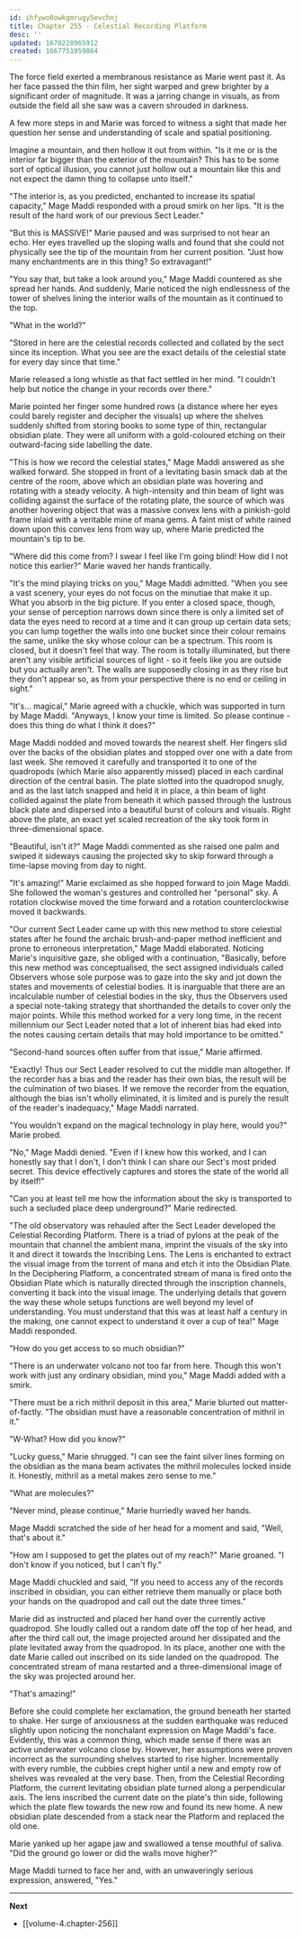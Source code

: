 ```yaml
---
id: ihfywo0owkgmrugy5evchnj
title: Chapter 255 - Celestial Recording Platform
desc: ''
updated: 1670228965912
created: 1667751959864
---
```


The force field exerted a membranous resistance as Marie went past it. As her face passed the thin film, her sight warped and grew brighter by a significant order of magnitude. It was a jarring change in visuals, as from outside the field all she saw was a cavern shrouded in darkness.

A few more steps in and Marie was forced to witness a sight that made her question her sense and understanding of scale and spatial positioning.

Imagine a mountain, and then hollow it out from within. "Is it me or is the interior far bigger than the exterior of the mountain? This has to be some sort of optical illusion, you cannot just hollow out a mountain like this and not expect the damn thing to collapse unto itself."

"The interior is, as you predicted, enchanted to increase its spatial capacity," Mage Maddi responded with a proud smirk on her lips. "It is the result of the hard work of our previous Sect Leader."

"But this is MASSIVE!" Marie paused and was surprised to not hear an echo. Her eyes travelled up the sloping walls and found that she could not physically see the tip of the mountain from her current position. "Just how many enchantments are in this thing? So extravagant!"

"You say that, but take a look around you," Mage Maddi countered as she spread her hands. And suddenly, Marie noticed the nigh endlessness of the tower of shelves lining the interior walls of the mountain as it continued to the top.

"What in the world?"

"Stored in here are the celestial records collected and collated by the sect since its inception. What you see are the exact details of the celestial state for every day since that time."

Marie released a long whistle as that fact settled in her mind. "I couldn't help but notice the change in your records over there."

Marie pointed her finger some hundred rows (a distance where her eyes could barely register and decipher the visuals) up where the shelves suddenly shifted from storing books to some type of thin, rectangular obsidian plate. They were all uniform with a gold-coloured etching on their outward-facing side labelling the date.

"This is how we record the celestial states," Mage Maddi answered as she walked forward. She stopped in front of a levitating basin smack dab at the centre of the room, above which an obsidian plate was hovering and rotating with a steady velocity. A high-intensity and thin beam of light was colliding against the surface of the rotating plate, the source of which was another hovering object that was a massive convex lens with a pinkish-gold frame inlaid with a veritable mine of mana gems. A faint mist of white rained down upon this convex lens from way up, where Marie predicted the mountain's tip to be.

"Where did this come from? I swear I feel like I'm going blind! How did I not notice this earlier?" Marie waved her hands frantically.

"It's the mind playing tricks on you," Mage Maddi admitted. "When you see a vast scenery, your eyes do not focus on the minutiae that make it up. What you absorb in the big picture. If you enter a closed space, though, your sense of perception narrows down since there is only a limited set of data the eyes need to record at a time and it can group up certain data sets; you can lump together the walls into one bucket since their colour remains the same, unlike the sky whose colour can be a spectrum. This room is closed, but it doesn't feel that way. The room is totally illuminated, but there aren't any visible artificial sources of light - so it feels like you are outside but you actually aren't. The walls are supposedly closing in as they rise but they don't appear so, as from your perspective there is no end or ceiling in sight."

"It's... magical," Marie agreed with a chuckle, which was supported in turn by Mage Maddi. "Anyways, I know your time is limited. So please continue - does this thing do what I think it does?"

Mage Maddi nodded and moved towards the nearest shelf. Her fingers slid over the backs of the obsidian plates and stopped over one with a date from last week. She removed it carefully and transported it to one of the quadropods (which Marie also apparently missed) placed in each cardinal direction of the central basin. The plate slotted into the quadropod snugly, and as the last latch snapped and held it in place, a thin beam of light collided against the plate from beneath it which passed through the lustrous black plate and dispersed into a beautiful burst of colours and visuals. Right above the plate, an exact yet scaled recreation of the sky took form in three-dimensional space.

"Beautiful, isn't it?" Mage Maddi commented as she raised one palm and swiped it sideways causing the projected sky to skip forward through a time-lapse moving from day to night.

"It's amazing!" Marie exclaimed as she hopped forward to join Mage Maddi. She followed the woman's gestures and controlled her "personal" sky. A rotation clockwise moved the time forward and a rotation counterclockwise moved it backwards.

"Our current Sect Leader came up with this new method to store celestial states after he found the archaic brush-and-paper method inefficient and prone to erroneous interpretation," Mage Maddi elaborated. Noticing Marie's inquisitive gaze, she obliged with a continuation, "Basically, before this new method was conceptualised, the sect assigned individuals called Observers whose sole purpose was to gaze into the sky and jot down the states and movements of celestial bodies. It is inarguable that there are an incalculable number of celestial bodies in the sky, thus the Observers used a special note-taking strategy that shorthanded the details to cover only the major points. While this method worked for a very long time, in the recent millennium our Sect Leader noted that a lot of inherent bias had eked into the notes causing certain details that may hold importance to be omitted."

"Second-hand sources often suffer from that issue," Marie affirmed.

"Exactly! Thus our Sect Leader resolved to cut the middle man altogether. If the recorder has a bias and the reader has their own bias, the result will be the culmination of two biases. If we remove the recorder from the equation, although the bias isn't wholly eliminated, it is limited and is purely the result of the reader's inadequacy," Mage Maddi narrated.

"You wouldn't expand on the magical technology in play here, would you?" Marie probed.

"No," Mage Maddi denied. "Even if I knew how this worked, and I can honestly say that I don't, I don't think I can share our Sect's most prided secret. This device effectively captures and stores the state of the world all by itself!"

"Can you at least tell me how the information about the sky is transported to such a secluded place deep underground?" Marie redirected.

"The old observatory was rehauled after the Sect Leader developed the Celestial Recording Platform. There is a triad of pylons at the peak of the mountain that channel the ambient mana, imprint the visuals of the sky into it and direct it towards the Inscribing Lens. The Lens is enchanted to extract the visual image from the torrent of mana and etch it into the Obsidian Plate. In the Deciphering Platform, a concentrated stream of mana is fired onto the Obsidian Plate which is naturally directed through the inscription channels, converting it back into the visual image. The underlying details that govern the way these whole setups functions are well beyond my level of understanding. You must understand that this was at least half a century in the making, one cannot expect to understand it over a cup of tea!" Mage Maddi responded.

"How do you get access to so much obsidian?"

"There is an underwater volcano not too far from here. Though this won't work with just any ordinary obsidian, mind you," Mage Maddi added with a smirk.

"There must be a rich mithril deposit in this area," Marie blurted out matter-of-factly. "The obsidian must have a reasonable concentration of mithril in it."

"W-What? How did you know?"

"Lucky guess," Marie shrugged. "I can see the faint silver lines forming on the obsidian as the mana beam activates the mithril molecules locked inside it. Honestly, mithril as a metal makes zero sense to me."

"What are molecules?"

"Never mind, please continue," Marie hurriedly waved her hands.

Mage Maddi scratched the side of her head for a moment and said, "Well, that's about it."

"How am I supposed to get the plates out of my reach?" Marie groaned. "I don't know if you noticed, but I can't fly."

Mage Maddi chuckled and said, "If you need to access any of the records inscribed in obsidian, you can either retrieve them manually or place both your hands on the quadropod and call out the date three times."

Marie did as instructed and placed her hand over the currently active quadropod. She loudly called out a random date off the top of her head, and after the third call out, the image projected around her dissipated and the plate levitated away from the quadropod. In its place, another one with the date Marie called out inscribed on its side landed on the quadropod. The concentrated stream of mana restarted and a three-dimensional image of the sky was projected around her.

"That's amazing!"

Before she could complete her exclamation, the ground beneath her started to shake. Her surge of anxiousness at the sudden earthquake was reduced slightly upon noticing the nonchalant expression on Mage Maddi's face. Evidently, this was a common thing, which made sense if there was an active underwater volcano close by. However, her assumptions were proven incorrect as the surrounding shelves started to rise higher. Incrementally with every rumble, the cubbies crept higher until a new and empty row of shelves was revealed at the very base. Then, from the Celestial Recording Platform, the current levitating obsidian plate turned along a perpendicular axis. The lens inscribed the current date on the plate's thin side, following which the plate flew towards the new row and found its new home. A new obsidian plate descended from a stack near the Platform and replaced the old one.

Marie yanked up her agape jaw and swallowed a tense mouthful of saliva. "Did the ground go lower or did the walls move higher?"

Mage Maddi turned to face her and, with an unwaveringly serious expression, answered, "Yes."

____

**Next**
* [[volume-4.chapter-256]]